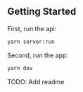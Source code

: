 ## Getting Started

First, run the api:

```bash
yarn server:run

```

Second, run the app:

```bash
yarn dev

```

TODO: Add readme
